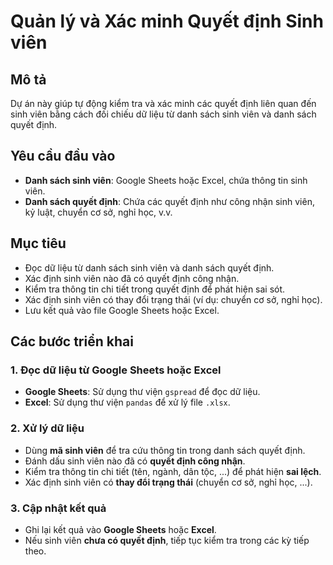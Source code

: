 # Quản lý và Xác minh Quyết định Sinh viên

## Mô tả
Dự án này giúp tự động kiểm tra và xác minh các quyết định liên quan đến sinh viên bằng cách đối chiếu dữ liệu từ danh sách sinh viên và danh sách quyết định.

## Yêu cầu đầu vào
- **Danh sách sinh viên**: Google Sheets hoặc Excel, chứa thông tin sinh viên.
- **Danh sách quyết định**: Chứa các quyết định như công nhận sinh viên, kỷ luật, chuyển cơ sở, nghỉ học, v.v.

## Mục tiêu
- Đọc dữ liệu từ danh sách sinh viên và danh sách quyết định.
- Xác định sinh viên nào đã có quyết định công nhận.
- Kiểm tra thông tin chi tiết trong quyết định để phát hiện sai sót.
- Xác định sinh viên có thay đổi trạng thái (ví dụ: chuyển cơ sở, nghỉ học).
- Lưu kết quả vào file Google Sheets hoặc Excel.

## Các bước triển khai

### 1. Đọc dữ liệu từ Google Sheets hoặc Excel
- **Google Sheets**: Sử dụng thư viện `gspread` để đọc dữ liệu.
- **Excel**: Sử dụng thư viện `pandas` để xử lý file `.xlsx`.

### 2. Xử lý dữ liệu
- Dùng **mã sinh viên** để tra cứu thông tin trong danh sách quyết định.
- Đánh dấu sinh viên nào đã có **quyết định công nhận**.
- Kiểm tra thông tin chi tiết (tên, ngành, dân tộc, ...) để phát hiện **sai lệch**.
- Xác định sinh viên có **thay đổi trạng thái** (chuyển cơ sở, nghỉ học, ...).

### 3. Cập nhật kết quả
- Ghi lại kết quả vào **Google Sheets** hoặc **Excel**.
- Nếu sinh viên **chưa có quyết định**, tiếp tục kiểm tra trong các kỳ tiếp theo.


